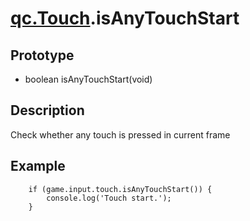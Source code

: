 # [qc.Touch](Touch.md).isAnyTouchStart

## Prototype
* boolean isAnyTouchStart(void)

## Description
 Check whether any touch is pressed in current frame

## Example
````
	if (game.input.touch.isAnyTouchStart()) {
		console.log('Touch start.');
	}
````
